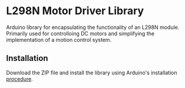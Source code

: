 # L298N Motor Driver Library

Arduino library for encapsulating the functionality of an L298N module.
Primarily used for controlloing DC motors and simplifying the implementation of a motion control system.

## Installation

Download the ZIP file and install the library using Arduino's installation [procedure](https://docs.arduino.cc/software/ide-v1/tutorials/installing-libraries).